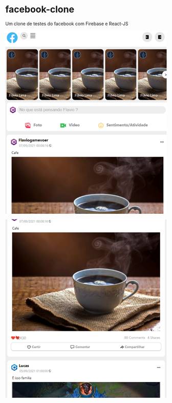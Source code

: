 # facebook-clone
Um clone de testes do facebook com Firebase e React-JS

![alt text](https://github.com/Flaviogameover/facebook-clone/blob/master/fb1.png?raw=true)

![alt text](https://github.com/Flaviogameover/facebook-clone/blob/master/fb2.png?raw=true)

